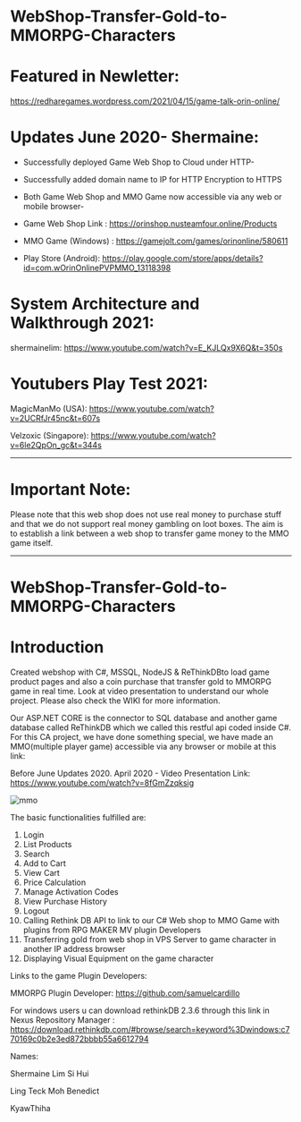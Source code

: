 # WebShop-Transfer-Gold-to-MMORPG-Characters

# Featured in Newletter:
https://redharegames.wordpress.com/2021/04/15/game-talk-orin-online/

# Updates June 2020- Shermaine:
- Successfully deployed Game Web Shop to Cloud under HTTP-
- Successfully added domain name to IP for HTTP Encryption to HTTPS
- Both Game Web Shop and MMO Game now accessible via any web or mobile browser-

- Game Web Shop Link : https://orinshop.nusteamfour.online/Products

- MMO Game (Windows) : https://gamejolt.com/games/orinonline/580611

- Play Store (Android): https://play.google.com/store/apps/details?id=com.wOrinOnlinePVPMMO_13118398 

# System Architecture and Walkthrough 2021: 
shermainelim: https://www.youtube.com/watch?v=E_KJLQx9X6Q&t=350s

# Youtubers Play Test 2021:

MagicManMo (USA): https://www.youtube.com/watch?v=2UCRfJr45nc&t=607s

Velzoxic (Singapore): https://www.youtube.com/watch?v=6le2QpOn_gc&t=344s 

------------------------------------------------------------------------------------------------------------------------------------
# Important Note: 
Please note that this web shop does not use real money to purchase stuff and that we do not support real money gambling on loot boxes. The aim is to establish a link between a web shop to transfer game money to the MMO game itself.  

-------------------------------------------------------------------------------------------------------------------------------------

# WebShop-Transfer-Gold-to-MMORPG-Characters
# Introduction

Created webshop with C#, MSSQL, NodeJS & ReThinkDBto load game product pages and also a coin purchase that transfer gold to MMORPG game in real time. Look at video presentation to understand our whole project. Please also check the WIKI for more information.

Our ASP.NET CORE is the connector to SQL database and another game database called ReThinkDB which we called this restful api coded inside C#. For this CA project, we have done something special, we have made an MMO(multiple player game) accessible via any browser or mobile at this link: 

Before June Updates 2020.
April 2020 - Video Presentation Link: https://www.youtube.com/watch?v=8fGmZzqksig

![mmo](https://user-images.githubusercontent.com/65886071/82803639-76577880-9eb3-11ea-9a23-fbebcd29438c.png)



The basic functionalities fulfilled are: 
1. Login 
2. List Products 
3. Search 
4. Add to Cart 
5. View Cart 
6. Price Calculation 
7. Manage Activation Codes 
8. View Purchase History 
9. Logout
10. Calling Rethink DB API to link to our C# Web shop to MMO Game with plugins from RPG MAKER MV plugin Developers
11. Transferring gold from web shop in VPS Server to game character in another IP address browser
12. Displaying Visual Equipment on the game character 

Links to the game Plugin Developers:

MMORPG Plugin Developer: https://github.com/samuelcardillo

For windows users u can download rethinkDB 2.3.6 through this link in Nexus Repository Manager : https://download.rethinkdb.com/#browse/search=keyword%3Dwindows:c770169c0b2e3ed872bbbb55a6612794

Names:

Shermaine Lim Si Hui

Ling Teck Moh Benedict

KyawThiha
